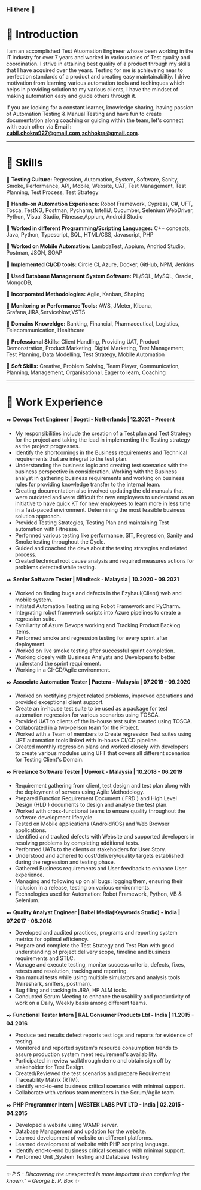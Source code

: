 ### Hi there 👋


# 📰 Introduction
I am an accomplished Test Atuomation Engineer whose been working in the IT industry for over 7 years and worked in various roles of Test quality and coordination. I strive in attaining best quality of a product through my skills that I have acquired over the years. Testing for me is achieveing near to perfection standards of a product and creating easy maintainabiltiy. I drive motivation from learning various automation tools and techinques which helps in providing solution to my various clients, I have the mindset of making automation easy and guide others through it.

If you are looking for a constant learner, knowledge sharing, having passion of Automation Testing & Manual Testing and have fun to create documentation along coaching or guiding within the team, let's connect with each other via **Email : zubil.chokra927@gmail.com,zchhokra@gmail.com**.


---

# 🔆 Skills 
  📌 **Testing Culture:** Regression, Automation, System, Software, Sanity, Smoke, Performance, API, Mobile, Website, UAT, Test Management, Test Planning, Test Process, Test Strategy
  
  📌 **Hands-on Automation Experience:** Robot Framework, Cypress, C#, UFT, Tosca, TestNG, Postman, Pycharm, IntelliJ, Cucumber, Selenium WebDriver, Python, Visual Studio, Fitnesse,Appium, Android Studio 
     
  📌 **Worked in different Programming/Scripting Languages:** C++ concepts, Java, Python, Typescript, SQL, HTML/CSS, Javascript, PHP

  📌 **Worked on Mobile Automation:** LambdaTest, Appium, Andriod Studio, Postman, JSON, SOAP
  
  📌 **Implemented CI/CD tools:** Circle CI, Azure, Docker, GitHub, NPM, Jenkins

  📌 **Used Database Management System Software:** PL/SQL, MySQL, Oracle, MongoDB, 
    
  📌 **Incorporated Methodologies:** Agile, Kanban, Shaping
    
  📌 **Monitoring or Performance Tools:** AWS, JMeter, Kibana, Grafana,JIRA,ServiceNow,VSTS
 
  📌 **Domains Knoweldge:** Banking, Financial, Pharmaceutical, Logistics, Telecommunication, Healthcare

  📌 **Professional Skills:** Client Handling, Providing UAT, Product Demonstration, Product Marketing, Digital Marketing, Test Management, Test Planning, Data Modelling, Test Strategy, Mobile Automation

  📌 **Soft Skills:** Creative, Problem Solving, Team Player, Communication, Planning, Management, Organisational, Eager to learn, Coaching
      
---

# 🏁 Work Experience

  ✒️ **Devops Test Engineer | Sogeti - Netherlands | 12.2021 - Present**
  - My responsibilities include the creation of a Test plan and Test Strategy for the project and taking the lead in implementing the Testing strategy as the project progresses. 
  - Identify the shortcomings in the Business requirements and Technical requirements that are integral to the test plan.
  - Understanding the business logic and creating test scenarios with the business perspective in consideration. Working with the Business analyst in gathering business requirements and working on business rules 
    for providing knowledge transfer to the internal team.
  - Creating documentation also involved updating the old manuals that were outdated and were difficult for new employees to understand as an initiative to have quick KT for new employees to learn more in less 
    time in a fast-paced environment. Determining the most feasible business solution approach.
  - Provided Testing Strategies, Testing Plan and maintaining Test automation with Fitnesse. 
  - Performed various testing like performance, SIT, Regression, Sanity and Smoke testing throughout the Cycle.
  - Guided and coached the devs about the testing strategies and related process.
  - Created technical root cause analysis and required measures actions for problems detected while testing.


  ✒️ **Senior Software Tester | Mindteck - Malaysia | 10.2020 - 09.2021**
  - Worked on finding bugs and defects in the Ezyhaul(Client) web and mobile system.
  - Initiated Automation Testing using Robot Framework and PyCharm. 
  - Integrating robot framework scripts into Azure pipelines to create a regression suite. 
  - Familiarity of Azure Devops working and Tracking Product Backlog Items.
  - Performed smoke and regression testing for every sprint after deployment.
  - Worked on live smoke testing after successful sprint completion.
  - Working closely with Business Analysts and Developers to better understand the sprint requirement.
  - Working in a CI-CD/Agile environment. 


  ✒️ **Associate Automation Tester | Pactera - Malaysia | 07.2019 - 09.2020**
  - Worked on rectifying project related problems, improved operations and provided exceptional client support.
  - Create an in-house test suite to be used as a package for test automation regression for various scenarios using TOSCA. 
  - Provided UAT to clients of the in-house test suite created using TOSCA. 
  - Collaborated in a two-person team for the Project. 
  - Worked with a Team of members to Create regression Test suites using UFT automation tools linked with in-house CI/CD pipeline.
  - Created monthly regression plans and worked closely with developers to create various modules using UFT that covers all different scenarios for Testing Client's Domain. 



  ✒️ **Freelance Software Tester | Upwork - Malaysia | 10.2018 - 06.2019**
  - Requirement gathering from client, test design and test plan along with the deployment of servers using Agile Methodology.
  - Prepared Function Requirement Document ( FRD ) and High Level Design (HLD ) documents to design and analyse the test plan.
  - Worked with cross-functional teams to ensure quality throughout the software development lifecycle. 
  - Tested on Mobile applications (Android/iOS) and Web Browser applications.
  - Identified and tracked defects with Website and supported developers in resolving problems by completing additional tests. 
  - Performed UATs to the clients or stakeholders for User Story.
  - Understood and adhered to cost/delivery/quality targets established during the regression and testing phase.
  - Gathered Business requirements and User feedback to enhance User experience.
  - Managing and following up on all bugs: logging them, ensuring their inclusion in a release, testing on various environments.
  - Technologies used for Automation: Robot Framework, Python, VB & Selenium. 


  ✒️ **Quality Analyst Engineer | Babel Media(Keywords Studio) - India | 07.2017 - 08.2018**
  - Developed and audited practices, programs and reporting system metrics for optimal efficiency. 
  - Prepare and complete the Test Strategy and Test Plan with good understanding of project delivery scope, timeline and business requirements and STLC. 
  - Manage and execute testing, monitor success criteria, defects, fixes, retests and resolution, tracking and reporting.
  - Ran manual tests while using multiple simulators and analysis tools (Wireshark, sniffers, postman).
  - Bug filing and tracking in JIRA, HP ALM tools.
  - Conducted Scrum Meeting to enhance the usability and productivity of work on a Daily, Weekly basis among different teams.




  ✒️ **Functional Tester Intern | RAL Consumer Products Ltd - India | 11.2015 - 04.2016**
  - Produce test results defect reports test logs and reports for evidence of testing.
  - Monitored and reported system's resource consumption trends to assure production system meet requirement's availability.
  - Participated in review walkthrough demo and obtain sign off by stakeholder for Test Design.
  - Created/Reviewed the test scenarios and prepare Requirement Traceability Matrix (RTM).
  - Identify end-to-end business critical scenarios with minimal support.
  - Collaborate with various team members in the Scrum/Agile team.


 ✒️ **PHP Programmer Intern | WEBTEK LABS PVT LTD  - India | 02.2015 - 04.2015**
  - Developed a website using WAMP server. 
  - Database Management and updation for the website.
  - Learned development of website on different platforms. 
  - Learned development of website with PHP scripting language.
  - Identify end-to-end business critical scenarios with minimal support.
  - Performed Unit ,System Testing and Database Testing 


---


_✨ P.S - Discovering the unexpected is more important than confirming the known.” – George E. P. Box ✨_

